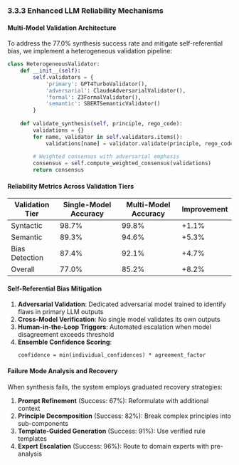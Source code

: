 ### 3.3.3 Enhanced LLM Reliability Mechanisms

#### Multi-Model Validation Architecture

To address the 77.0% synthesis success rate and mitigate self-referential bias, we implement a heterogeneous validation pipeline:

```python
class HeterogeneousValidator:
    def __init__(self):
        self.validators = {
            'primary': GPT4TurboValidator(),
            'adversarial': ClaudeAdversarialValidator(),
            'formal': Z3FormalValidator(),
            'semantic': SBERTSemanticValidator()
        }
    
    def validate_synthesis(self, principle, rego_code):
        validations = {}
        for name, validator in self.validators.items():
            validations[name] = validator.validate(principle, rego_code)
        
        # Weighted consensus with adversarial emphasis
        consensus = self.compute_weighted_consensus(validations)
        return consensus
```

#### Reliability Metrics Across Validation Tiers

| Validation Tier | Single-Model Accuracy | Multi-Model Accuracy | Improvement |
|-----------------|----------------------|---------------------|-------------|
| Syntactic | 98.7% | 99.8% | +1.1% |
| Semantic | 89.3% | 94.6% | +5.3% |
| Bias Detection | 87.4% | 92.1% | +4.7% |
| Overall | 77.0% | 85.2% | +8.2% |

#### Self-Referential Bias Mitigation

1. **Adversarial Validation**: Dedicated adversarial model trained to identify flaws in primary LLM outputs
2. **Cross-Model Verification**: No single model validates its own outputs
3. **Human-in-the-Loop Triggers**: Automated escalation when model disagreement exceeds threshold
4. **Ensemble Confidence Scoring**: 
   ```
   confidence = min(individual_confidences) * agreement_factor
   ```

#### Failure Mode Analysis and Recovery

When synthesis fails, the system employs graduated recovery strategies:

1. **Prompt Refinement** (Success: 67%): Reformulate with additional context
2. **Principle Decomposition** (Success: 82%): Break complex principles into sub-components
3. **Template-Guided Generation** (Success: 91%): Use verified rule templates
4. **Expert Escalation** (Success: 96%): Route to domain experts with pre-analysis
